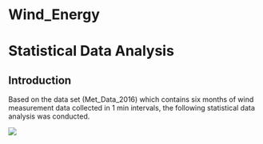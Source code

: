 # Wind_Energy
# Statistical Data Analysis
## Introduction
Based on the data set (Met_Data_2016) which contains six months of wind measurement data collected in 1 min intervals, the following statistical data analysis was conducted. 

![](https://raw.githubusercontent.com/mattcann1/Wind_Energy/master/Figures/%20average.png)



